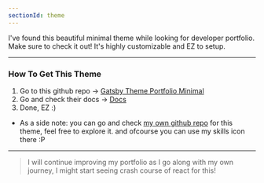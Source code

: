 ```yaml
---
sectionId: theme
---
```


I've found this beautiful minimal theme while looking for developer portfolio. Make sure to check it out! It's highly customizable and EZ to setup.

---

### How To Get This Theme

1. Go to this github repo -> [Gatsby Theme Portfolio Minimal](https://github.com/konstantinmuenster/gatsby-theme-portfolio-minimal)
2. Go and check their docs -> [Docs](https://github.com/konstantinmuenster/gatsby-theme-portfolio-minimal/tree/main/gatsby-theme-portfolio-minimal#readme)
3. Done, EZ :)

- As a side note: you can go and check [my own github repo](https://github.com/joseph7576/my-portfolio) for this theme, feel free to explore it. and ofcourse you can use my skills icon there :P

---

> I will continue improving my portfolio as I go along with my own journey, I might start seeing crash course of react for this!